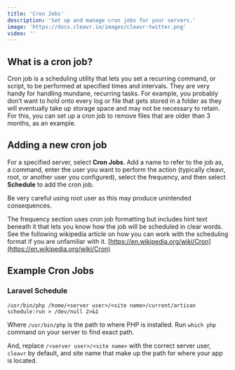 ```yaml
---
title: 'Cron Jobs'
description: 'Set up and manage cron jobs for your servers.'
image: 'https://docs.cleavr.io/images/cleavr-twitter.png'
video: ''
---
```


## What is a cron job?
Cron job is a scheduling utility that lets you set a recurring command, or script, to be performed at specified times and intervals. 
They are very handy for handling mundane, recurring tasks. For example, you probably don’t want to hold onto every log or 
file that gets stored in a folder as they will eventually take up storage space and may not be necessary to retain. For this, 
you can set up a cron job to remove files that are older than 3 months, as an example.

 

## Adding a new cron job
For a specified server, select **Cron Jobs**. Add a name to refer to the job as, a command, enter the user you want to perform the action 
(typically cleavr, root, or another user you configured), select the frequency, and then 
select **Schedule** to add the cron job.

<base-alert>
Be very careful using root user as this may produce unintended consequences. 
</base-alert>

The frequency section uses cron job formatting but includes hint text beneath it that lets you know how the job will be 
scheduled in clear words. See the following wikipedia article on how you can work with the scheduling format if you are unfamiliar with it. 
[https://en.wikipedia.org/wiki/Cron](https://en.wikipedia.org/wiki/Cron) 

## Example Cron Jobs

### Laravel Schedule

```
/usr/bin/php /home/<server user>/<site name>/current/artisan schedule:run > /dev/null 2>&1
```

Where `/usr/bin/php` is the path to where PHP is installed. Run `which php` command on your server to find exact path. 

And, replace `/<server user>/<site name>` with the correct server user, `cleavr` by default, and site name that make up the path
for where your app is located. 
